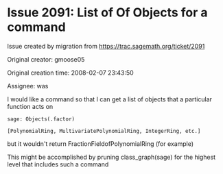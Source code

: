 # Issue 2091: List of Of Objects for a command

Issue created by migration from https://trac.sagemath.org/ticket/2091

Original creator: gmoose05

Original creation time: 2008-02-07 23:43:50

Assignee: was

I would like a command so that I can get a list of objects that a particular function acts on


```
sage: Objects(.factor) 

[PolynomialRing, MultivariatePolynomialRing, IntegerRing, etc.]
```


but it wouldn't return FractionFieldofPolynomialRing  (for example)

This might be accomplished by pruning class_graph(sage) for the highest level that includes such a command 
